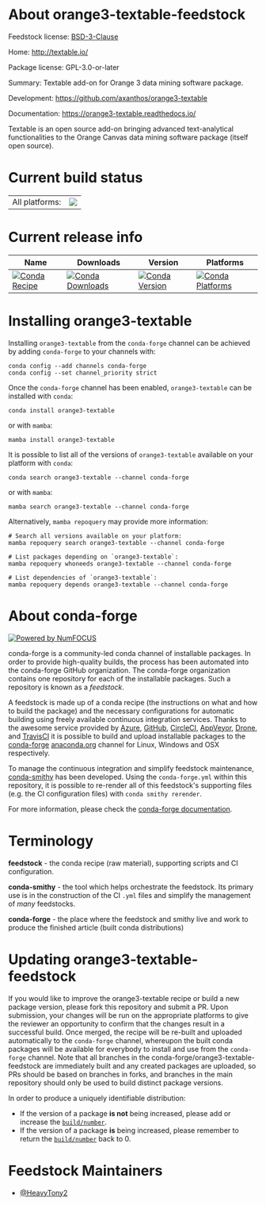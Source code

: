 About orange3-textable-feedstock
================================

Feedstock license: [BSD-3-Clause](https://github.com/conda-forge/orange3-textable-feedstock/blob/main/LICENSE.txt)

Home: http://textable.io/

Package license: GPL-3.0-or-later

Summary: Textable add-on for Orange 3 data mining software package.

Development: https://github.com/axanthos/orange3-textable

Documentation: https://orange3-textable.readthedocs.io/

Textable is an open source add-on bringing advanced text-analytical functionalities to the Orange Canvas data mining software package (itself open source).

Current build status
====================


<table><tr><td>All platforms:</td>
    <td>
      <a href="https://dev.azure.com/conda-forge/feedstock-builds/_build/latest?definitionId=15441&branchName=main">
        <img src="https://dev.azure.com/conda-forge/feedstock-builds/_apis/build/status/orange3-textable-feedstock?branchName=main">
      </a>
    </td>
  </tr>
</table>

Current release info
====================

| Name | Downloads | Version | Platforms |
| --- | --- | --- | --- |
| [![Conda Recipe](https://img.shields.io/badge/recipe-orange3--textable-green.svg)](https://anaconda.org/conda-forge/orange3-textable) | [![Conda Downloads](https://img.shields.io/conda/dn/conda-forge/orange3-textable.svg)](https://anaconda.org/conda-forge/orange3-textable) | [![Conda Version](https://img.shields.io/conda/vn/conda-forge/orange3-textable.svg)](https://anaconda.org/conda-forge/orange3-textable) | [![Conda Platforms](https://img.shields.io/conda/pn/conda-forge/orange3-textable.svg)](https://anaconda.org/conda-forge/orange3-textable) |

Installing orange3-textable
===========================

Installing `orange3-textable` from the `conda-forge` channel can be achieved by adding `conda-forge` to your channels with:

```
conda config --add channels conda-forge
conda config --set channel_priority strict
```

Once the `conda-forge` channel has been enabled, `orange3-textable` can be installed with `conda`:

```
conda install orange3-textable
```

or with `mamba`:

```
mamba install orange3-textable
```

It is possible to list all of the versions of `orange3-textable` available on your platform with `conda`:

```
conda search orange3-textable --channel conda-forge
```

or with `mamba`:

```
mamba search orange3-textable --channel conda-forge
```

Alternatively, `mamba repoquery` may provide more information:

```
# Search all versions available on your platform:
mamba repoquery search orange3-textable --channel conda-forge

# List packages depending on `orange3-textable`:
mamba repoquery whoneeds orange3-textable --channel conda-forge

# List dependencies of `orange3-textable`:
mamba repoquery depends orange3-textable --channel conda-forge
```


About conda-forge
=================

[![Powered by
NumFOCUS](https://img.shields.io/badge/powered%20by-NumFOCUS-orange.svg?style=flat&colorA=E1523D&colorB=007D8A)](https://numfocus.org)

conda-forge is a community-led conda channel of installable packages.
In order to provide high-quality builds, the process has been automated into the
conda-forge GitHub organization. The conda-forge organization contains one repository
for each of the installable packages. Such a repository is known as a *feedstock*.

A feedstock is made up of a conda recipe (the instructions on what and how to build
the package) and the necessary configurations for automatic building using freely
available continuous integration services. Thanks to the awesome service provided by
[Azure](https://azure.microsoft.com/en-us/services/devops/), [GitHub](https://github.com/),
[CircleCI](https://circleci.com/), [AppVeyor](https://www.appveyor.com/),
[Drone](https://cloud.drone.io/welcome), and [TravisCI](https://travis-ci.com/)
it is possible to build and upload installable packages to the
[conda-forge](https://anaconda.org/conda-forge) [anaconda.org](https://anaconda.org/)
channel for Linux, Windows and OSX respectively.

To manage the continuous integration and simplify feedstock maintenance,
[conda-smithy](https://github.com/conda-forge/conda-smithy) has been developed.
Using the ``conda-forge.yml`` within this repository, it is possible to re-render all of
this feedstock's supporting files (e.g. the CI configuration files) with ``conda smithy rerender``.

For more information, please check the [conda-forge documentation](https://conda-forge.org/docs/).

Terminology
===========

**feedstock** - the conda recipe (raw material), supporting scripts and CI configuration.

**conda-smithy** - the tool which helps orchestrate the feedstock.
                   Its primary use is in the construction of the CI ``.yml`` files
                   and simplify the management of *many* feedstocks.

**conda-forge** - the place where the feedstock and smithy live and work to
                  produce the finished article (built conda distributions)


Updating orange3-textable-feedstock
===================================

If you would like to improve the orange3-textable recipe or build a new
package version, please fork this repository and submit a PR. Upon submission,
your changes will be run on the appropriate platforms to give the reviewer an
opportunity to confirm that the changes result in a successful build. Once
merged, the recipe will be re-built and uploaded automatically to the
`conda-forge` channel, whereupon the built conda packages will be available for
everybody to install and use from the `conda-forge` channel.
Note that all branches in the conda-forge/orange3-textable-feedstock are
immediately built and any created packages are uploaded, so PRs should be based
on branches in forks, and branches in the main repository should only be used to
build distinct package versions.

In order to produce a uniquely identifiable distribution:
 * If the version of a package **is not** being increased, please add or increase
   the [``build/number``](https://docs.conda.io/projects/conda-build/en/latest/resources/define-metadata.html#build-number-and-string).
 * If the version of a package **is** being increased, please remember to return
   the [``build/number``](https://docs.conda.io/projects/conda-build/en/latest/resources/define-metadata.html#build-number-and-string)
   back to 0.

Feedstock Maintainers
=====================

* [@HeavyTony2](https://github.com/HeavyTony2/)


